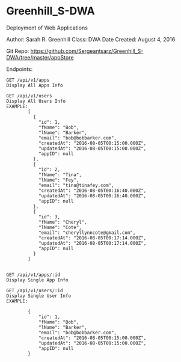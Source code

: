 # Greenhill_S-DWA
Deployment of Web Applications

Author: Sarah R. Greenhill
Class: DWA
Date Created: August 4, 2016

Git Repo: https://github.com/Sergeantsarz/Greenhill_S-DWA/tree/master/appStore

Endpoints: 

	GET /api/v1/apps
	Display All Apps Info
	
	GET /api/v1/users
	Display All Users Info
	EXAMPLE:
			[
			  {
			    "id": 1,
			    "fName": "Bob",
			    "lName": "Barker",
			    "email": "bob@bobbarker.com",
			    "createdAt": "2016-08-05T00:15:00.000Z",
			    "updatedAt": "2016-08-05T00:15:00.000Z",
			    "appID": null
			  },
			  {
			    "id": 2,
			    "fName": "Tina",
			    "lName": "Fey",
			    "email": "tina@tinafey.com",
			    "createdAt": "2016-08-05T00:16:40.000Z",
			    "updatedAt": "2016-08-05T00:16:40.000Z",
			    "appID": null
			  },
			  {
			    "id": 3,
			    "fName": "Cheryl",
			    "lName": "Cote",
			    "email": "cheryllynncote@gmail.com",
			    "createdAt": "2016-08-05T00:17:14.000Z",
			    "updatedAt": "2016-08-05T00:17:14.000Z",
			    "appID": null
			  }
			]

	
	GET /api/v1/apps/:id
	Display Single App Info
	
	GET /api/v1/users/:id
	Display Single User Info
	EXAMPLE: 
			
			{
			    "id": 1,
			    "fName": "Bob",
			    "lName": "Barker",
			    "email": "bob@bobbarker.com",
			    "createdAt": "2016-08-05T00:15:00.000Z",
			    "updatedAt": "2016-08-05T00:15:00.000Z",
			    "appID": null
			}
	

